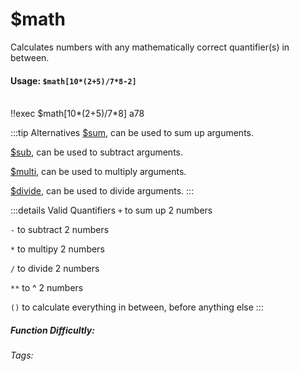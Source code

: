 # $math
Calculates numbers with any mathematically correct 
quantifier(s) in between.

#### Usage: `$math[10*(2+5)/7*8-2]`
<br/>
<discord-messages>
	<discord-message :bot="false" role-color="#ffcc9a" author="Member">
		!!exec $math[10*(2+5)/7*8]
	</discord-message>
	<discord-message :bot="true" role-color="#0099ff" author="Custom Command" avatar="https://media.discordapp.net/avatars/725721249652670555/781224f90c3b841ba5b40678e032f74a.webp">
		a78
	</discord-message>
</discord-messages>

:::tip Alternatives
[$sum](./sum.md), can be used to sum up arguments.

[$sub](./sub.md), can be used to subtract arguments.

[$multi](./multi.md), can be used to multiply arguments.

[$divide](./divide.md), can be used to divide arguments.
:::

:::details Valid Quantifiers
`+` to sum up 2 numbers

`-` to subtract 2 numbers

`*` to multipy 2 numbers

`/` to divide 2 numbers

`**` to ^ 2 numbers

`()` to calculate everything in between, before anything else
:::


##### Function Difficultly: <Badge type="tip" text="Easy" vertical="middle" /> 
###### Tags: <Badge type="tip" text="Maths" vertical="middle" /> <Badge type="tip" text="Calculate" vertical="middle" />